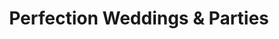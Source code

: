---
title: "Perfection Weddings & Parties"
url: /chesterfield/perfection-weddings-und-parties/
shop: Kleidung
---